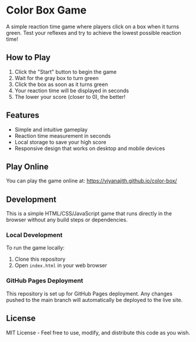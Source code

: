 # Color Box Game

A simple reaction time game where players click on a box when it turns green. Test your reflexes and try to achieve the lowest possible reaction time!

## How to Play

1. Click the "Start" button to begin the game
2. Wait for the gray box to turn green
3. Click the box as soon as it turns green
4. Your reaction time will be displayed in seconds
5. The lower your score (closer to 0), the better!

## Features

- Simple and intuitive gameplay
- Reaction time measurement in seconds
- Local storage to save your high score
- Responsive design that works on desktop and mobile devices

## Play Online

You can play the game online at: https://viyanajith.github.io/color-box/

## Development

This is a simple HTML/CSS/JavaScript game that runs directly in the browser without any build steps or dependencies.

### Local Development

To run the game locally:

1. Clone this repository
2. Open `index.html` in your web browser

### GitHub Pages Deployment

This repository is set up for GitHub Pages deployment. Any changes pushed to the main branch will automatically be deployed to the live site.

## License

MIT License - Feel free to use, modify, and distribute this code as you wish.
